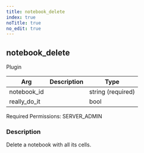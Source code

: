 ```yaml
---
title: notebook_delete
index: true
noTitle: true
no_edit: true
---
```




<div class="vql_item"></div>


## notebook_delete
<span class='vql_type label label-warning pull-right page-header'>Plugin</span>



<div class="vqlargs"></div>

Arg | Description | Type
----|-------------|-----
notebook_id||string (required)
really_do_it||bool

Required Permissions: 
<span class="linkcolour label label-success">SERVER_ADMIN</span>

### Description

Delete a notebook with all its cells. 

